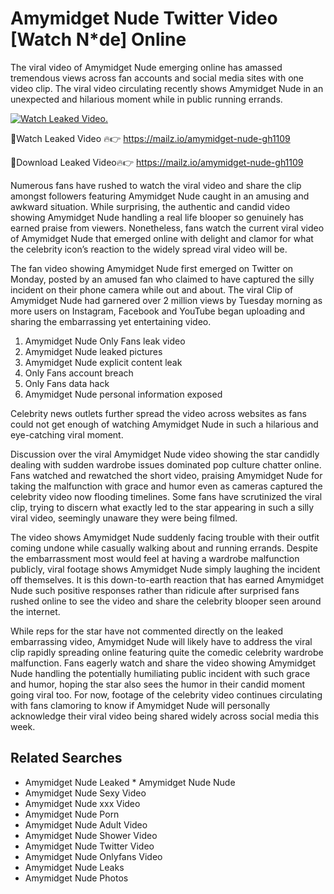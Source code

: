 ﻿# Amymidget Nude Twitter Video [Watch N*de] Online

The viral video of ﻿Amymidget Nude emerging online has amassed tremendous views across fan accounts and social media sites with one video clip. The viral video circulating recently shows ﻿Amymidget Nude in an unexpected and hilarious moment while in public running errands. 

[![Watch Leaked Video.](https://miro.medium.com/v2/resize:fit:828/format:webp/1*cilzJN44JGOrTw9NJCrNHA.gif "Watch Leaked Video")](https://mailz.io/amymidget-nude-gh1109)

🔴Watch Leaked Video 🔥👉  https://mailz.io/amymidget-nude-gh1109 

🔴Download Leaked Video🔥👉  https://mailz.io/amymidget-nude-gh1109 

Numerous fans have rushed to watch the viral video and share the clip amongst followers featuring ﻿Amymidget Nude caught in an amusing and awkward situation. While surprising, the authentic and candid video showing ﻿Amymidget Nude handling a real life blooper so genuinely has earned praise from viewers. Nonetheless, fans watch the current viral video of ﻿Amymidget Nude that emerged online with delight and clamor for what the celebrity icon’s reaction to the widely spread viral video will be.

The fan video showing ﻿Amymidget Nude first emerged on Twitter on Monday, posted by an amused fan who claimed to have captured the silly incident on their phone camera while out and about. The viral Clip of ﻿Amymidget Nude had garnered over 2 million views by Tuesday morning as more users on Instagram, Facebook and YouTube began uploading and sharing the embarrassing yet entertaining video. 

1. ﻿Amymidget Nude Only Fans leak video
2. ﻿Amymidget Nude leaked pictures
3. ﻿Amymidget Nude explicit content leak
4. Only Fans account breach
5. Only Fans data hack
6. ﻿Amymidget Nude personal information exposed


Celebrity news outlets further spread the video across websites as fans could not get enough of watching ﻿Amymidget Nude in such a hilarious and eye-catching viral moment. 

Discussion over the viral ﻿Amymidget Nude video showing the star candidly dealing with sudden wardrobe issues dominated pop culture chatter online. Fans watched and rewatched the short video, praising ﻿Amymidget Nude for taking the malfunction with grace and humor even as cameras captured the celebrity video now flooding timelines. Some fans have scrutinized the viral clip, trying to discern what exactly led to the star appearing in such a silly viral video, seemingly unaware they were being filmed.

The video shows ﻿Amymidget Nude suddenly facing trouble with their outfit coming undone while casually walking about and running errands. Despite the embarrassment most would feel at having a wardrobe malfunction publicly, viral footage shows ﻿Amymidget Nude simply laughing the incident off themselves. It is this down-to-earth reaction that has earned ﻿Amymidget Nude such positive responses rather than ridicule after surprised fans rushed online to see the video and share the celebrity blooper seen around the internet.  

While reps for the star have not commented directly on the leaked embarrassing video, ﻿Amymidget Nude will likely have to address the viral clip rapidly spreading online featuring quite the comedic celebrity wardrobe malfunction. Fans eagerly watch and share the video showing ﻿Amymidget Nude handling the potentially humiliating public incident with such grace and humor, hoping the star also sees the humor in their candid moment going viral too. For now, footage of the celebrity video continues circulating with fans clamoring to know if ﻿Amymidget Nude will personally acknowledge their viral video being shared widely across social media this week.

## Related Searches
* ﻿Amymidget Nude Leaked
﻿* Amymidget Nude Nude
* ﻿Amymidget Nude Sexy Video
* ﻿Amymidget Nude xxx Video
* ﻿Amymidget Nude Porn
* ﻿Amymidget Nude Adult Video
* ﻿Amymidget Nude Shower Video
* ﻿Amymidget Nude Twitter Video
* ﻿Amymidget Nude Onlyfans Video
* ﻿Amymidget Nude Leaks
* ﻿Amymidget Nude Photos